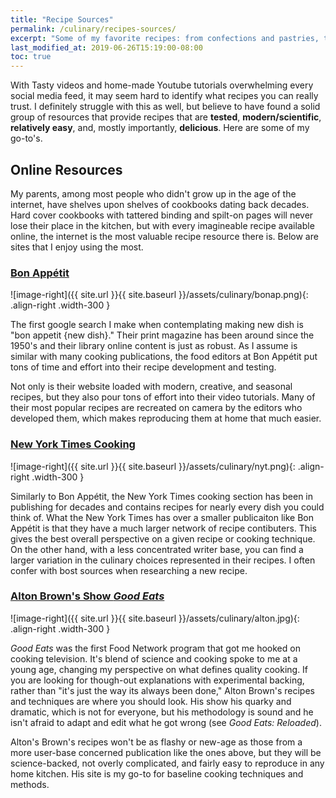 ```yaml
---
title: "Recipe Sources"
permalink: /culinary/recipes-sources/
excerpt: "Some of my favorite recipes: from confections and pastries, to entrees and side dishes."
last_modified_at: 2019-06-26T15:19:00-08:00
toc: true
---
```

With Tasty videos and home-made Youtube tutorials overwhelming every social media feed, it may seem hard to identify what recipes you can really trust. I definitely struggle with this as well, but believe to have found a solid group of resources that provide recipes that are **tested**, **modern/scientific**, **relatively easy**, and, mostly importantly, **delicious**. Here are some of my go-to's.

## Online Resources
My parents, among most people who didn't grow up in the age of the internet, have shelves upon shelves of cookbooks dating back decades. Hard cover cookbooks with tattered binding and spilt-on pages will never lose their place in the kitchen, but with every imagineable recipe available online, the internet is the most valuable recipe resource there is. Below are sites that I enjoy using the most.

### [Bon Appétit](https://www.bonappetit.com/)

![image-right]({{ site.url }}{{ site.baseurl }}/assets/culinary/bonap.png){: .align-right .width-300 }

The first google search I make when contemplating making new dish is "bon appetit {new dish}." Their print magazine has been around since the 1950's and their library online content is just as robust. As I assume is similar with many cooking publications, the food editors at Bon Appétit put tons of time and effort into their recipe development and testing. 

Not only is their website loaded with modern, creative, and seasonal recipes, but they also pour tons of effort into their video tutorials. Many of their most popular recipes are recreated on camera by the editors who developed them, which makes reproducing them at home that much easier. 


### [New York Times Cooking](https://cooking.nytimes.com/)

![image-right]({{ site.url }}{{ site.baseurl }}/assets/culinary/nyt.png){: .align-right .width-300 }

Similarly to Bon Appétit, the New York Times cooking section has been in publishing for decades and contains recipes for nearly every dish you could think of. What the New York Times has over a smaller publicaiton like Bon Appétit is that they have a much larger network of recipe contibuters. This gives the best overall perspective on a given recipe or cooking technique. On the other hand, with a less concentrated writer base, you can find a larger variation in the culinary choices represented in their recipes. I often confer with bost sources when researching a new recipe.   

### [Alton Brown's Show *Good Eats*](https://altonbrown.com/altonblog/recipes/)

![image-right]({{ site.url }}{{ site.baseurl }}/assets/culinary/alton.jpg){: .align-right .width-300 }

*Good Eats* was the first Food Network program that got me hooked on cooking television. It's blend of science and cooking spoke to me at a young age, changing my perspective on what defines quality cooking. If you are looking for though-out explanations with experimental backing, rather than "it's just the way its always been done," Alton Brown's recipes and techniques are where you should look. His show his quarky and dramatic, which is not for everyone, but his methodology is sound and he isn't afraid to adapt and edit what he got wrong (see *Good Eats: Reloaded*). 

Alton's Brown's recipes won't be as flashy or new-age as those from a more user-base concerned publication like the ones above, but they will be science-backed, not overly complicated, and fairly easy to reproduce in any home kitchen. His site is my go-to for baseline cooking techniques and methods.




